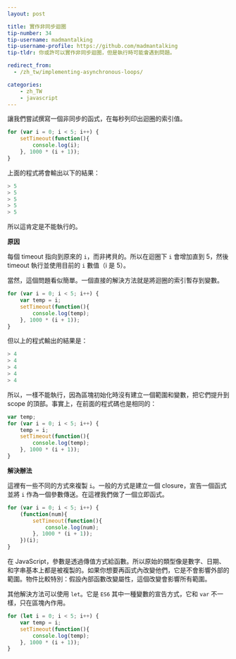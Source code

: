 ```yaml
---
layout: post

title: 實作非同步迴圈
tip-number: 34
tip-username: madmantalking
tip-username-profile: https://github.com/madmantalking
tip-tldr: 你或許可以實作非同步迴圈，但是執行時可能會遇到問題。

redirect_from:
  - /zh_tw/implementing-asynchronous-loops/

categories:
    - zh_TW
    - javascript
---
```


讓我們嘗試撰寫一個非同步的函式，在每秒列印出迴圈的索引值。

```js
for (var i = 0; i < 5; i++) {
	setTimeout(function(){
		console.log(i);
	}, 1000 * (i + 1));
}
```
上面的程式將會輸出以下的結果：

```js
> 5
> 5
> 5
> 5
> 5
```
所以這肯定是不能執行的。

**原因**

每個 timeout 指向到原來的 `i`，而非拷貝的。所以在迴圈下 `i` 會增加直到 5，然後 timeout 執行並使用目前的 `i` 數值（i 是 5）。

當然，這個問題看似簡單。一個直接的解決方法就是將迴圈的索引暫存到變數。

```js
for (var i = 0; i < 5; i++) {
	var temp = i;
 	setTimeout(function(){
		console.log(temp);
	}, 1000 * (i + 1));
}
```
但以上的程式輸出的結果是：

```js
> 4
> 4
> 4
> 4
> 4
```

所以，一樣不能執行，因為區塊初始化時沒有建立一個範圍和變數，把它們提升到 scope 的頂部。事實上，在前面的程式碼也是相同的：

```js
var temp;
for (var i = 0; i < 5; i++) {
 	temp = i;
	setTimeout(function(){
		console.log(temp);
  	}, 1000 * (i + 1));
}
```
**解決辦法**

這裡有一些不同的方式來複製 `i`。一般的方式是建立一個 closure，宣告一個函式並將 `i` 作為一個參數傳送。在這裡我們做了一個立即函式。

```js
for (var i = 0; i < 5; i++) {
	(function(num){
		setTimeout(function(){
			console.log(num);
		}, 1000 * (i + 1));
	})(i);
}
```
在 JavaScript，參數是透過傳值方式給函數。所以原始的類型像是數字、日期、和字串基本上都是被複製的。如果你想要再函式內改變他們，它是不會影響外部的範圍。物件比較特別：假設內部函數改變屬性，這個改變會影響所有範圍。

其他解決方法可以使用 `let`。它是 `ES6` 其中一種變數的宣告方式，它和 `var` 不一樣，只在區塊內作用。

```js
for (let i = 0; i < 5; i++) {
	var temp = i;
 	setTimeout(function(){
		console.log(temp);
	}, 1000 * (i + 1));
}
```
